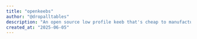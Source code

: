 ```yaml
---
title: "openkeebs"
author: "@dropalltables"
description: "An open source low profile keeb that's cheap to manufacture."
created_at: "2025-06-05"
---
```

